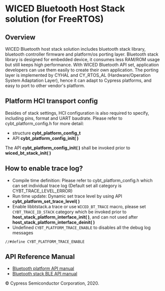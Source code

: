 ﻿# WICED Bluetooth Host Stack solution (for FreeRTOS)

## Overview
WICED Bluetooth host stack solution includes bluetooth stack library,
bluetooth controller firmware and platform/os porting layer. Bluetooth stack library
is designed for embedded device, it consumes less RAM/ROM usage but still keeps
high performance. With WICED Bluetooth API set, application developers can use them
easily to create their own application. The porting layer is implemented by CYHAL and CY_RTOS_AL
(Hardware/Operation System Adaptation Layer), hence it can adapt to Cypress platforms, and easy to 
port to other vendor's platform.  

## Platform HCI transport config
Besides of stack settings, HCI configuration is also required to specify, 
including pins, format and UART baudrate. Please refer to cybt_platform_config.h 
for more detail:

*  structure **cybt_platform_config_t**
*  API **cybt_platform_config_init( )**

The API **cybt_platform_config_init( )** shall be invoked prior to 
**wiced_bt_stack_init( )**

## How to enable trace log?
*  Compile time definition: Please refer to cybt_platform_config.h which can set individual trace log (Default set all category is CYBT_TRACE_LEVEL_ERROR)
*  Run time update: Dynamic set trace level by using API **cybt_platform_set_trace_level( )**
*  Enable libbtstack.a trace or use `WICED_BT_TRACE` macro, please set `CYBT_TRACE_ID_STACK` category which be invoked prior to **host_stack_platform_interface_init( )**,
   and can not used after **host_stack_platform_interface_deinit( )**   
*  Undefined `CYBT_PLATFORM_TRACE_ENABLE` to disables all the debug log messages
  ```
  //#define CYBT_PLATFORM_TRACE_ENABLE
  ```

## API Reference Manual
 - [Bluetooth platform API manual](https://cypresssemiconductorco.github.io/bluetooth-freertos/api_reference_manual/html/index.html)
 - [Bluetooth stack BLE API manual](https://cypresssemiconductorco.github.io/btstack/ble/api_reference_manual/html/index.html)
    
© Cypress Semiconductor Corporation, 2020.